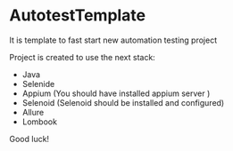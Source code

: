 # AutotestTemplate
It is template to fast start new automation testing project

Project is created to use the next stack:

* Java
* Selenide
* Appium (You should have installed appium server )
* Selenoid (Selenoid should be installed and configured)
* Allure
* Lombook

Good luck!
